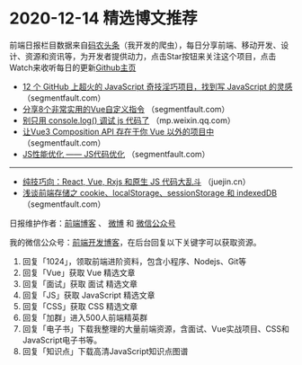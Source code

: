 # 2020-12-14 精选博文推荐

前端日报栏目数据来自[码农头条](https://toutiao.qdkfweb.cn/)（我开发的爬虫），每日分享前端、移动开发、设计、资源和资讯等，为开发者提供动力，点击Star按钮来关注这个项目，点击Watch来收听每日的更新[Github主页](https://github.com/kujian/frontendDaily)
* [12 个 GitHub 上超火的 JavaScript 奇技淫巧项目，找到写 JavaScript 的灵感](https://segmentfault.com/a/1190000038477694) （segmentfault.com）
* [分享8个非常实用的Vue自定义指令](https://segmentfault.com/a/1190000038475001) （segmentfault.com）
* [别只用 console.log() 调试 js 代码了](https://mp.weixin.qq.com/s?__biz=MzI3NzIzMDY0NA==&mid=2247496470&idx=1&sn=937f13a63517d1349a5446842cc7507b) （mp.weixin.qq.com）
* [让Vue3 Composition API 存在于你 Vue 以外的项目中](https://segmentfault.com/a/1190000038471330) （segmentfault.com）
* [JS性能优化 —— JS代码优化](https://segmentfault.com/a/1190000038469979) （segmentfault.com）

***
* [纯技巧向：React, Vue, Rxjs 和原生 JS 代码大乱斗](https://juejin.cn/post/6905952639100387335) （juejin.cn）
* [浅谈前端存储之 cookie、localStorage、sessionStorage 和 indexedDB](https://segmentfault.com/a/1190000038472021) （segmentfault.com）

日报维护作者：[前端博客](https://qdkfweb.cn/) 、 [微博](http://weibo.com/kujian) 和 [微信公众号](https://open.weixin.qq.com/qr/code?username=caibaojian_com)

我的微信公众号：[前端开发博客](https://open.weixin.qq.com/qr/code?username=caibaojian_com)，在后台回复以下关键字可以获取资源。

1. 回复「1024」，领取前端进阶资料，包含小程序、Nodejs、Git等
2. 回复「Vue」获取 Vue 精选文章
3. 回复「面试」获取 面试 精选文章
4. 回复「JS」获取 JavaScript 精选文章
5. 回复「CSS」获取 CSS 精选文章
6. 回复「加群」进入500人前端精英群
7. 回复「电子书」下载我整理的大量前端资源，含面试、Vue实战项目、CSS和JavaScript电子书等。
8. 回复「知识点」下载高清JavaScript知识点图谱
